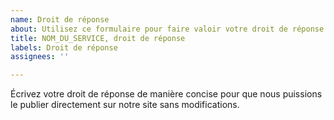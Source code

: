 ```yaml
---
name: Droit de réponse
about: Utilisez ce formulaire pour faire valoir votre droit de réponse
title: NOM_DU_SERVICE, droit de réponse
labels: Droit de réponse
assignees: ''

---
```


Écrivez votre droit de réponse de manière concise pour que nous puissions le publier directement sur notre site sans modifications.
